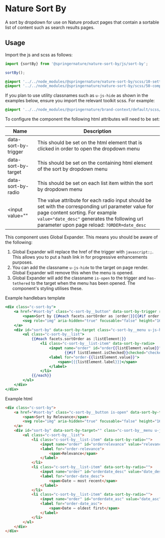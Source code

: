 # Nature Sort By

A sort by dropdown for use on Nature product pages that contain a sortable list of content such as search results pages.

## Usage

Import the js and scss as follows:

```js
import {sortBy} from '@springernature/nature-sort-by/js/sort-by';

sortBy();
```

```scss
@import '../../node_modules/@springernature/nature-sort-by/scss/10-settings/sort-by';
@import '../../node_modules/@springernature/nature-sort-by/scss/50-components/sort-by';

```

If you plan to use utility classnames such as `u-js-hide` as shown in the examples below, ensure you import the relevant toolkit scss. For example:
```scss
@import '../../node_modules/@springernature/brand-context/default/scss/60-utilities/hiding';
```

To configure the component the following html attributes will need to be set:

| Name                    | Description                                                                                 | 
|------------------------|---------------------------------------------------------------------------------------------|
| data-sort-by-trigger   | This should be set on the html element that is clicked in order to open the dropdown menu   |
| data-sort-by-target    | This should be set on the containing html element of the sort by dropdown menu              |
| data-sort-by-radio     | This should be set on each list item within the sort by dropdown menu                       |
| <input value=""        | The value attribute for each radio input should be set with the corresponding url parameter value for page content sorting. For example `value="date_desc"` generates the following url parameter upon page reload: `?ORDER=date_desc`  |

This component uses Global Expander. This means you should be aware of the following:
1. Global Expander will replace the href of the trigger with `javascript:;`. This allows you to put a hash link in for progressive enhancements purposes.
2. You can add the classname `u-js-hide` to the target on page render. Global Expander will remove this when the menu is opened. 
3. Global Expander will add the classname `is-open` to the trigger and `has-tethered` to the target when the menu has been opened. The component's styling utilises these.

Example handlebars template
```handlebars
<div class="c-sort-by">
    <a href="#sort-by" class="c-sort-by__button" data-sort-by-trigger role="button" aria-expanded="false">
        <span>Sort by {{#each facets.sortOrder as |order|}}{{#if order.isChecked}}{{{order.label}}}{{/if}}{{/each}}</span>
        <svg role="img" aria-hidden="true" focusable="false" height="16" viewBox="0 0 16 16" width="16" xmlns="http://www.w3.org/2000/svg"><path d="m5.58578644 3-3.29289322-3.29289322c-.39052429-.39052429-.39052429-1.02368927 0-1.41421356s1.02368927-.39052429 1.41421356 0l4 4c.39052429.39052429.39052429 1.02368927 0 1.41421356l-4 4c-.39052429.39052429-1.02368927.39052429-1.41421356 0s-.39052429-1.02368927 0-1.41421356z" transform="matrix(0 1 -1 0 11 3)"></path></svg>
    </a>
    <div id="sort-by" data-sort-by-target class="c-sort-by__menu u-js-hide">
        <ul class="c-sort-by__list">
            {{#each facets.sortOrder as |listElement|}}
                <li class="c-sort-by__list-item" data-sort-by-radio>
                    <input name="order" id="order{{listElement.value}}" value="{{listElement.value}}" type="radio"
                           {{#if listElement.isChecked}}checked="checked"{{/if}}/>
                    <label for="order-{{listElement.value}}">
                        <span>{{{listElement.label}}}</span>
                    </label>
                </li>
            {{/each}}
        </ul>
    </div>
</div>
```

Example html
```html
<div class="c-sort-by">
    <a href="#sort-by" class="c-sort-by__button is-open" data-sort-by-trigger="" aria-expanded="false" role="button">
        <span>Sort by Relevance</span>
        <svg role="img" aria-hidden="true" focusable="false" height="16" viewBox="0 0 16 16" width="16" xmlns="http://www.w3.org/2000/svg"><path d="m5.58578644 3-3.29289322-3.29289322c-.39052429-.39052429-.39052429-1.02368927 0-1.41421356s1.02368927-.39052429 1.41421356 0l4 4c.39052429.39052429.39052429 1.02368927 0 1.41421356l-4 4c-.39052429.39052429-1.02368927.39052429-1.41421356 0s-.39052429-1.02368927 0-1.41421356z" transform="matrix(0 1 -1 0 11 3)"></path></svg>
    </a>
    <div id="sort-by" data-sort-by-target="" class="c-sort-by__menu u-js-hide">
        <ul class="c-sort-by__list">
            <li class="c-sort-by__list-item" data-sort-by-radio="">
                <input name="order" id="orderrelevance" value="relevance" type="radio" checked="checked">
                <label for="order-relevance">
                    <span>Relevance</span>
                </label>
            </li>
            <li class="c-sort-by__list-item" data-sort-by-radio="">
                <input name="order" id="orderdate_desc" value="date_desc" type="radio">
                <label for="order-date_desc">
                    <span>Date — most recent</span>
                </label>
            </li>
            <li class="c-sort-by__list-item" data-sort-by-radio="">
                <input name="order" id="orderdate_asc" value="date_asc" type="radio">
                <label for="order-date_asc">
                    <span>Date — oldest first</span>
                </label>
            </li>
        </ul>
    </div>
</div>
```
